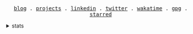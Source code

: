 <p align="center">
  <samp>
    <a href="https://tifan.me">blog</a> .
    <a href="https://tifan.me/projects">projects</a> .
    <a href="https://linkedin.com/in/tifandotme">linkedin</a> .
    <a href="https://twitter.com/tifandotme">twitter</a> .
    <a href="https://wakatime.com/@tifandotme">wakatime</a> .
    <a href="https://tifan.me/gpg">gpg</a> .
    <a href="AWESOME-STARS.md">starred</a>
  </samp>
</p>

<details>
  <summary>stats</summary>
  <p align="center">
  <picture>
    <source
      srcset="https://tifandotme-stats.vercel.app/api?username=tifandotme&show_icons=true&hide_rank=true&custom_title=Stats&hide=contribs&count_private=true&hide_border=true&theme=github_dark&disable_animations=true"
      media="(prefers-color-scheme: dark)" />
    <img alt="Stats"
      src="https://tifandotme-stats.vercel.app/api?username=tifandotme&show_icons=true&hide_rank=true&custom_title=Stats&hide=contribs&count_private=true&hide_border=true&theme=github_light&disable_animations=true" />
  </picture>

  <picture>
    <source
      srcset="https://tifandotme-stats.vercel.app/api/top-langs/?username=tifandotme&hide=html%2Ccss&layout=compact&disable_animations=true&hide_border=true&theme=github_dark&size_weight=0.5&count_weight=0.5"
      media="(prefers-color-scheme: dark)" />
    <img alt="Most used languages"
      src="https://tifandotme-stats.vercel.app/api/top-langs/?username=tifandotme&hide=html%2Ccss&layout=compact&disable_animations=true&hide_border=true&theme=github_light&size_weight=0.5&count_weight=0.5" />
  </picture>
  </p>
</details>
